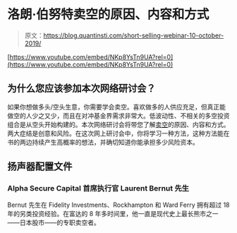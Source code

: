 # 洛朗·伯努特卖空的原因、内容和方式

> 原文：<https://blog.quantinsti.com/short-selling-webinar-10-october-2019/>

[https://www.youtube.com/embed/NKp8YsTn9UA?rel=0](https://www.youtube.com/embed/NKp8YsTn9UA?rel=0)

## 为什么您应该参加本次网络研讨会？

如果你想做多头/空头生意，你需要学会卖空。喜欢做多的人供应充足，但真正能做空的人少之又少，而且在对冲基金界需求非常大。低波动性、不相关的多空投资组合是从空头开始构建的。本次网络研讨会将带您了解[卖空](https://quantra.quantinsti.com/course/short-selling-in-trading)的原因、内容和方式。两大症结是创意和风险。在这次网上研讨会中，你将学习一种方法，这种方法能在书的两边持续产生高概率的想法，并确切知道你能承担多少风险资本。

## 扬声器配置文件

### Alpha Secure Capital 首席执行官 Laurent Bernut 先生

Bernut 先生在 Fidelity Investments、Rockhampton 和 Ward Ferry 拥有超过 18 年的另类投资经验。在富达的 8 年多时间里，他一直是现代史上最长熊市之一——日本股市——的专职卖空者。